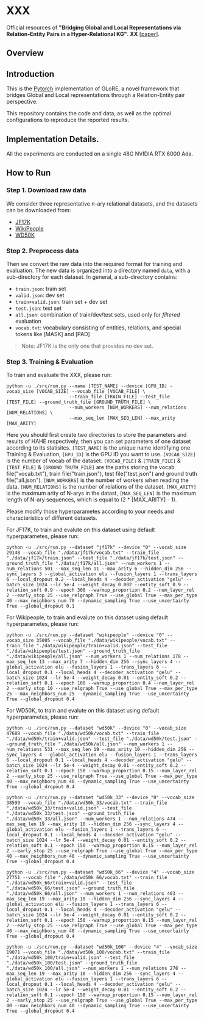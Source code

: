 # XXX

Official resources of **"Bridging Global and Local Representations via Relation-Entity Pairs in a Hyper-Relational KG"**. **XX** \[[paper]()\]. 

## Overview


## Introduction

This is the [Pytorch](https://pytorch.org/) implementation of GLoRE, a novel framework that bridges Global and Local representations through a Relation-Entity pair perspective.

This repository contains the code and data, as well as the optimal configurations to reproduce the reported results.

## Implementation Details.

All the experiments are conducted on a single 48G NVIDIA RTX 6000 Ada.

## How to Run

### Step 1. Download raw data
We consider three representative n-ary relational datasets, and the datasets can be downloaded from:
- [JF17K](https://www.dropbox.com/sh/ryxohj363ujqhvq/AAAoGzAElmNnhXrWEj16UiUga?dl=0)
- [WikiPeople](https://github.com/gsp2014/WikiPeople)
- [WD50K](https://zenodo.org/record/4036498#.Yx06qoi-uNz)

### Step 2. Preprocess data
Then we convert the raw data into the required format for training and evaluation. The new data is organized into a directory named `data`, with a sub-directory for each dataset. In general, a sub-directory contains:
- `train.json`: train set
- `valid.json`: dev set
- `train+valid.json`: train set + dev set
- `test.json`: test set
- `all.json`: combination of train/dev/test sets, used only for *filtered* evaluation
- `vocab.txt`: vocabulary consisting of entities, relations, and special tokens like [MASK] and [PAD]

> Note: JF17K is the only one that provides no dev set.

### Step 3. Training & Evaluation

To train and evaluate the XXX, please run:

```
python -u ./src/run.py --name [TEST_NAME] --device [GPU_ID] -vocab_size [VOCAB_SIZE] --vocab_file [VOCAB_FILE] \
                       --train_file [TRAIN_FILE] --test_file [TEST_FILE] --ground_truth_file [GROUND_TRUTH_FILE] \
                       --num_workers [NUM_WORKERS] --num_relations [NUM_RELATIONS] \
                       --max_seq_len [MAX_SEQ_LEN] --max_arity [MAX_ARITY]
```

Here you should first create two directories to store the parameters and results of HAHE respectively, then you can set parameters of one dataset according to its statisitcs.
`[TEST_NAME]` is the unique name identifying one Training & Evaluation,  `[GPU_ID]` is the GPU ID you want to use.
`[VOCAB_SIZE]` is the number of vocab of the dataset.
`[VOCAB_FILE]` & `[TRAIN_FILE]` & `[TEST_FILE]` & `[GROUND_TRUTH_FILE]` are the paths storing the vocab file("vocab.txt"), train file("train.json"), test file("test.json") and ground truth file("all.json").
`[NUM_WORKERS]` is the number of workers when reading the data.
`[NUM_RELATIONS]` is the number of relations of the dataset.
`[MAX_ARITY]` is the maximum arity of N-arys in the datast, `[MAX_SEQ_LEN]` is the maximum length of N-ary sequences, which is equal to (2 * [MAX_ARITY] - 1).

Please modify those hyperparametes according to your needs and characteristics of different datasets.


For JF17K, to train and evalute on this dataset using default hyperparametes, please run:

```
python -u ./src/run.py --dataset "jf17k" --device "0" --vocab_size 29148 --vocab_file "./data/jf17k/vocab.txt" --train_file "./data/jf17k/train.json" --test_file "./data/jf17k/test.json" --ground_truth_file "./data/jf17k/all.json" --num_workers 1 --num_relations 501 --max_seq_len 11 --max_arity 6 --hidden_dim 256 --sync_layers 3 --global_activation elu --fusion_layers 1 --trans_layers 6 --local_dropout 0.2 --local_heads 4 --decoder_activation "gelu" --batch_size 1024 --lr 5e-4 --weight_decay 0.002 --entity_soft 0.9 --relation_soft 0.9 --epoch 300 --warmup_proportion 0.2 --num_layer_rel 2 --early_stop 25 --use_relgraph True --use_global True --max_per_type 40 --max_neighbors_num 70 --dynamic_sampling True --use_uncertainty True --global_dropout 0.1
```

For Wikipeople, to train and evalute on this dataset using default hyperparametes, please run:

```
python -u ./src/run.py --dataset "wikipeople" --device "0" --vocab_size 35005 --vocab_file "./data/wikipeople/vocab.txt" --train_file "./data/wikipeople/train+valid.json" --test_file "./data/wikipeople/test.json" --ground_truth_file "./data/wikipeople/all.json" --num_workers 1 --num_relations 178 --max_seq_len 13 --max_arity 7 --hidden_dim 256 --sync_layers 4 --global_activation elu --fusion_layers 1 --trans_layers 6 --local_dropout 0.1 --local_heads 4 --decoder_activation "gelu" --batch_size 1024 --lr 5e-4 --weight_decay 0.01 --entity_soft 0.2 --relation_soft 0.1 --epoch 100 --warmup_proportion 0.4 --num_layer_rel 2 --early_stop 10 --use_relgraph True --use_global True --max_per_type 25 --max_neighbors_num 25 --dynamic_sampling True --use_uncertainty True --global_dropout 0.4
```

For WD50K, to train and evalute on this dataset using default hyperparametes, please run:

```
python -u ./src/run.py --dataset "wd50k" --device "0" --vocab_size 47688 --vocab_file "./data/wd50k/vocab.txt" --train_file "./data/wd50k/train+valid.json" --test_file "./data/wd50k/test.json" --ground_truth_file "./data/wd50k/all.json" --num_workers 1 --num_relations 531 --max_seq_len 19 --max_arity 10 --hidden_dim 256 --sync_layers 4 --global_activation elu --fusion_layers 1 --trans_layers 6 --local_dropout 0.1 --local_heads 4 --decoder_activation "gelu" --batch_size 1024 --lr 5e-4 --weight_decay 0.01 --entity_soft 0.2 --relation_soft 0.1 --epoch 150 --warmup_proportion 0.15 --num_layer_rel 2 --early_stop 25 --use_relgraph True --use_global True --max_per_type 40 --max_neighbors_num 40 --dynamic_sampling True --use_uncertainty True --global_dropout 0.4
```

```
python -u ./src/run.py --dataset "wd50k_33" --device "0" --vocab_size 38599 --vocab_file "./data/wd50k_33/vocab.txt" --train_file "./data/wd50k_33/train+valid.json" --test_file "./data/wd50k_33/test.json" --ground_truth_file "./data/wd50k_33/all.json" --num_workers 1 --num_relations 474 --max_seq_len 19 --max_arity 10 --hidden_dim 256 --sync_layers 4 --global_activation elu --fusion_layers 1 --trans_layers 6 --local_dropout 0.1 --local_heads 4 --decoder_activation "gelu" --batch_size 1024 --lr 5e-4 --weight_decay 0.01 --entity_soft 0.2 --relation_soft 0.1 --epoch 150 --warmup_proportion 0.15 --num_layer_rel 2 --early_stop 25 --use_relgraph True --use_global True --max_per_type 40 --max_neighbors_num 40 --dynamic_sampling True --use_uncertainty True --global_dropout 0.4
```

```
python -u ./src/run.py --dataset "wd50k_66" --device "4" --vocab_size 27751 --vocab_file "./data/wd50k_66/vocab.txt" --train_file "./data/wd50k_66/train+valid.json" --test_file "./data/wd50k_66/test.json" --ground_truth_file "./data/wd50k_66/all.json" --num_workers 1 --num_relations 403 --max_seq_len 19 --max_arity 10 --hidden_dim 256 --sync_layers 4 --global_activation elu --fusion_layers 1 --trans_layers 6 --local_dropout 0.1 --local_heads 4 --decoder_activation "gelu" --batch_size 1024 --lr 5e-4 --weight_decay 0.01 --entity_soft 0.2 --relation_soft 0.1 --epoch 150 --warmup_proportion 0.15 --num_layer_rel 2 --early_stop 25 --use_relgraph True --use_global True --max_per_type 40 --max_neighbors_num 40 --dynamic_sampling True --use_uncertainty True --global_dropout 0.4
```

```
python -u ./src/run.py --dataset "wd50k_100" --device "4" --vocab_size 19071 --vocab_file "./data/wd50k_100/vocab.txt" --train_file "./data/wd50k_100/train+valid.json" --test_file "./data/wd50k_100/test.json" --ground_truth_file "./data/wd50k_100/all.json" --num_workers 1 --num_relations 278 --max_seq_len 19 --max_arity 10 --hidden_dim 256 --sync_layers 4 --global_activation elu --fusion_layers 1 --trans_layers 6 --local_dropout 0.1 --local_heads 4 --decoder_activation "gelu" --batch_size 1024 --lr 5e-4 --weight_decay 0.01 --entity_soft 0.2 --relation_soft 0.1 --epoch 150 --warmup_proportion 0.15 --num_layer_rel 2 --early_stop 25 --use_relgraph True --use_global True --max_per_type 40 --max_neighbors_num 40 --dynamic_sampling True --use_uncertainty True --global_dropout 0.4
```